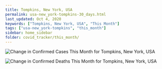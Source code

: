 ```yaml
---
title: Tompkins, New York, USA
permalink: usa-new_york-tompkins-30_days.html
last_updated: Oct 4, 2020
keywords: ["Tompkins, New York, USA", "This Month"]
tags: ["usa-new_york-tompkins", "this_month"]
sidebar: home_sidebar
folder: covid_tracker/this_month/
---
```


![Change in Confirmed Cases This Month for Tompkins, New York, USA](images/graphs/usa-new_york-tompkins-delta_confirmed-30_days_graph.png)

![Change in Confirmed Deaths This Month for Tompkins, New York, USA](images/graphs/usa-new_york-tompkins-delta_deaths-30_days_graph.png)
